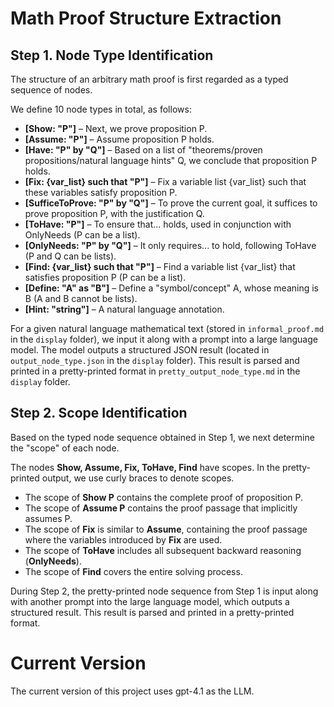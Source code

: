 # Math Proof Structure Extraction  

## Step 1. Node Type Identification  

The structure of an arbitrary math proof is first regarded as a typed sequence of nodes.  

We define 10 node types in total, as follows:  

- **[Show: "P"]** – Next, we prove proposition P.  
- **[Assume: "P"]** – Assume proposition P holds.  
- **[Have: "P" by "Q"]** – Based on a list of "theorems/proven propositions/natural language hints" Q, we conclude that proposition P holds.  
- **[Fix: {var_list} such that "P"]** – Fix a variable list {var_list} such that these variables satisfy proposition P.  
- **[SufficeToProve: "P" by "Q"]** – To prove the current goal, it suffices to prove proposition P, with the justification Q.  
- **[ToHave: "P"]** – To ensure that... holds, used in conjunction with OnlyNeeds (P can be a list).  
- **[OnlyNeeds: "P" by "Q"]** – It only requires... to hold, following ToHave (P and Q can be lists).  
- **[Find: {var_list} such that "P"]** – Find a variable list {var_list} that satisfies proposition P (P can be a list).  
- **[Define: "A" as "B"]** – Define a "symbol/concept" A, whose meaning is B (A and B cannot be lists).  
- **[Hint: "string"]** – A natural language annotation.  

For a given natural language mathematical text (stored in `informal_proof.md` in the `display` folder), we input it along with a prompt into a large language model. The model outputs a structured JSON result (located in `output_node_type.json` in the `display` folder). This result is parsed and printed in a pretty-printed format in `pretty_output_node_type.md` in the `display` folder.  

## Step 2. Scope Identification  

Based on the typed node sequence obtained in Step 1, we next determine the "scope" of each node.  

The nodes **Show, Assume, Fix, ToHave, Find** have scopes. In the pretty-printed output, we use curly braces to denote scopes.  

- The scope of **Show P** contains the complete proof of proposition P.  
- The scope of **Assume P** contains the proof passage that implicitly assumes P.  
- The scope of **Fix** is similar to **Assume**, containing the proof passage where the variables introduced by **Fix** are used.  
- The scope of **ToHave** includes all subsequent backward reasoning (**OnlyNeeds**).  
- The scope of **Find** covers the entire solving process.  

During Step 2, the pretty-printed node sequence from Step 1 is input along with another prompt into the large language model, which outputs a structured result. This result is parsed and printed in a pretty-printed format.

# Current Version

The current version of this project uses gpt-4.1 as the LLM.